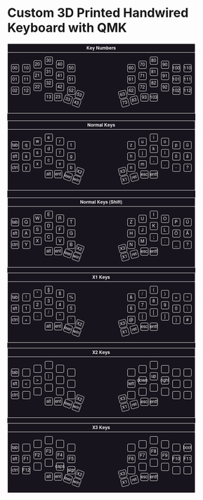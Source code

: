 # Custom 3D Printed Handwired Keyboard with QMK <br>

![übersicht](https://raw.githubusercontent.com/elixs-de/elixs_keyboard/refs/heads/main/keyboard.png)

